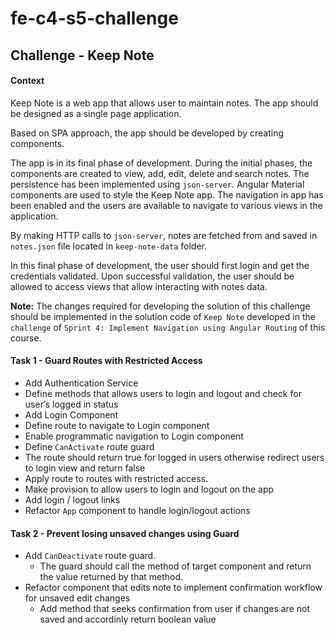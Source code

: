 # fe-c4-s5-challenge
## Challenge - Keep Note

#### Context

Keep Note is a web app that allows user to maintain notes.  The app should be designed as a single page application.​

Based on SPA approach, the app should be developed by creating components.​

The app is in its final phase of development. During the initial phases, the components are created to view, add, edit, delete and search notes. The persistence has been implemented using `json-server`. Angular Material components are used to style the Keep Note app. The navigation in app has been enabled and the users are available to navigate to various views in the application.

By making HTTP calls to `json-server`, notes are fetched from and saved in `notes.json` file located in `keep-note-data` folder.​

In this final phase of development, the user should first login and get the credentials validated. Upon successful validation, the user should be allowed to access views that allow interacting with notes data.

**Note:** The changes required for developing the solution of this challenge should be implemented in the solution code of `Keep Note` developed in the `challenge` of `Sprint 4: Implement Navigation using Angular Routing` of this course.

#### Task 1 - Guard Routes with Restricted Access

- Add Authentication Service
- Define methods that allows users to login and logout and check for user’s logged in status
- Add Login Component
- Define route to navigate to Login component
- Enable programmatic navigation to Login component
- Define `CanActivate` route guard
- The route should return true for logged in users otherwise redirect users to login view and return false
- Apply route to routes with restricted access.
- Make provision to allow users to login and logout on the app
- Add login / logout links
- Refactor `App` component to handle login/logout actions

#### Task 2 - Prevent losing unsaved changes using Guard
- Add `CanDeactivate` route guard.
    - The guard should call the method of target component and return the value returned by that method.
- Refactor component that edits note to implement confirmation workflow for unsaved edit changes
    - Add method that seeks confirmation from user if changes are not saved and accordinly return boolean value
